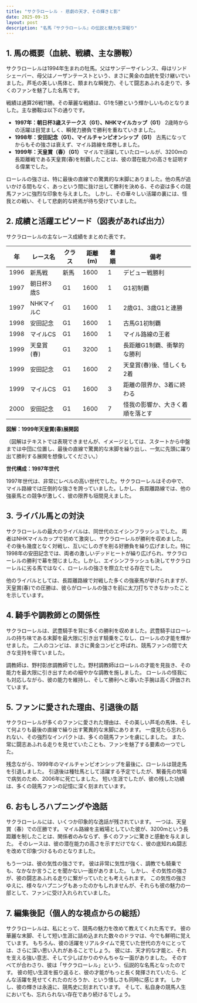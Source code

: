 ```yaml
---
title: "サクラローレル - 悲劇の天才、その輝きと影"
date: 2025-09-15
layout: post
description: "名馬『サクラローレル』の伝説と魅力を深堀り"
---
```


## 1. 馬の概要（血統、戦績、主な勝鞍）

サクラローレルは1994年生まれの牡馬。父はサンデーサイレンス、母はリンドシェーバー、母父はノーザンテーストという、まさに黄金の血統を受け継いでいました。芦毛の美しい馬体と、類まれな瞬発力、そして闘志あふれる走りで、多くのファンを魅了した名馬です。

戦績は通算26戦11勝。その華麗な戦績は、G1を5勝という輝かしいものとなりました。主な勝鞍は以下の通りです。

* **1997年：朝日杯3歳ステークス（G1）、NHKマイルカップ（G1）**  2歳時からの活躍は目覚ましく、瞬発力勝負で勝利を重ねていきました。
* **1998年：安田記念（G1）、マイルチャンピオンシップ（G1）**  古馬になってからもその強さは衰えず、マイル路線を席巻しました。
* **1999年：天皇賞（春）（G1）**  マイルで活躍していたローレルが、3200mの長距離戦である天皇賞(春)を制覇したことは、彼の潜在能力の高さを証明する偉業でした。


ローレルの強さは、特に最後の直線での驚異的な末脚にありました。他の馬が追いかける間もなく、あっという間に抜け出して勝利を決める、その姿は多くの競馬ファンに強烈な印象を与えました。  しかし、その華々しい活躍の裏には、怪我との戦い、そして悲劇的な終焉が待ち受けていました。


## 2. 成績と活躍エピソード（図表があれば出力）

サクラローレルの主なレース成績をまとめた表です。


| 年 | レース名          | クラス | 距離(m) | 着順 | 備考                               |
|---|-----------------|-------|----------|------|------------------------------------|
| 1996 | 新馬戦           | 新馬   | 1600     | 1    | デビュー戦勝利                       |
| 1997 | 朝日杯3歳S       | G1    | 1600     | 1    | G1初制覇                             |
| 1997 | NHKマイルC       | G1    | 1600     | 1    | 2歳G1、3歳G1と連勝                   |
| 1998 | 安田記念         | G1    | 1600     | 1    | 古馬G1初制覇                         |
| 1998 | マイルCS         | G1    | 1600     | 1    | マイル路線の王者                       |
| 1999 | 天皇賞(春)       | G1    | 3200     | 1    | 長距離G1制覇、衝撃的な勝利             |
| 1999 | 安田記念         | G1    | 1600     | 2    | 天皇賞(春)後、惜しくも2着             |
| 1999 | マイルCS         | G1    | 1600     | 3    | 距離の限界か、3着に終わる             |
| 2000 | 安田記念         | G1    | 1600     | 7    | 怪我の影響か、大きく着順を落とす       |


**図解：1999年天皇賞(春)展開図**

（図解はテキストでは表現できませんが、イメージとしては、スタートから中盤までは中団に位置し、最後の直線で驚異的な末脚を繰り出し、一気に先頭に躍り出て勝利する展開を想像してください。）


**世代構成：1997年世代**

1997年世代は、非常にレベルの高い世代でした。サクラローレルはその中で、マイル路線では圧倒的な強さを誇っていました。しかし、長距離路線では、他の強豪馬との競争が激しく、彼の限界も垣間見えました。


## 3. ライバル馬との対決

サクラローレルの最大のライバルは、同世代のエイシンフラッシュでした。  両者はNHKマイルカップで初めて激突し、サクラローレルが勝利を収めました。その後も幾度となく対戦し、互いにしのぎを削る好勝負を繰り広げました。特に1998年の安田記念では、両者の激しいデッドヒートが繰り広げられ、サクラローレルの勝利で幕を閉じました。しかし、エイシンフラッシュも決してサクラローレルに劣る馬ではなく、ローレルの強さを際立たせる存在でした。


他のライバルとしては、長距離路線で対戦した多くの強豪馬が挙げられますが、天皇賞(春)での圧勝は、彼らがローレルの強さを前に太刀打ちできなかったことを示しています。


## 4. 騎手や調教師との関係性

サクラローレルは、武豊騎手を背に多くの勝利を収めました。武豊騎手はローレルの持ち味である末脚を最大限に引き出す騎乗をこなし、ローレルの才能を輝かせました。  二人のコンビは、まさに黄金コンビと呼ばれ、競馬ファンの間で大きな支持を得ていました。

調教師は、野村彰彦調教師でした。野村調教師はローレルの才能を見抜き、その能力を最大限に引き出すための細やかな調教を施しました。  ローレルの怪我にも対応しながら、彼の能力を維持し、そして勝利へと導いた手腕は高く評価されています。


## 5. ファンに愛された理由、引退後の話

サクラローレルが多くのファンに愛された理由は、その美しい芦毛の馬体、そして何よりも最後の直線で繰り出す驚異的な末脚にあります。  一度見たら忘れられない、その強烈なインパクトは、多くの競馬ファンを虜にしました。  また、常に闘志あふれる走りを見せていたことも、ファンを魅了する要素の一つでした。

残念ながら、1999年のマイルチャンピオンシップを最後に、ローレルは競走馬を引退しました。  引退後は種牡馬として活躍する予定でしたが、繋養先の牧場で病気のため、2006年に死亡しました。  短い生涯でしたが、彼の残した功績は、多くの競馬ファンの記憶に深く刻まれています。


## 6. おもしろハプニングや逸話

サクラローレルには、いくつか印象的な逸話が残されています。  一つは、天皇賞（春）での圧勝です。  マイル路線を主戦場としていた彼が、3200mという長距離を制したことは、関係者のみならず、多くのファンに驚きと感動を与えました。  そのレースは、彼の潜在能力の高さを示すだけでなく、彼の底知れぬ闘志を改めて印象づけるものとなりました。


もう一つは、彼の気性の強さです。  彼は非常に気性が強く、調教でも騎乗でも、なかなか言うことを聞かない一面がありました。  しかし、その気性の強さが、彼の闘志あふれる走りに繋がっていたとも考えられます。  この気性の強さゆえに、様々なハプニングもあったのかもしれませんが、それらも彼の魅力の一部として、ファンに受け入れられていました。


## 7. 編集後記（個人的な視点からの総括）

サクラローレルは、私にとって、競馬の魅力を改めて教えてくれた馬です。  彼の華麗な末脚、そして短い生涯に詰め込まれた数々のドラマは、今でも鮮明に覚えています。  もちろん、彼の活躍をリアルタイムで見ていた世代の方々にとっては、さらに深い思い入れがあることでしょう。  彼には、天才的な才能と、それを支える強い意志、そして少しばかりのやんちゃな一面がありました。  そのすべてが合わさり、彼は「サクラローレル」という、伝説的な名馬となったのです。  彼の短い生涯を振り返ると、彼の才能がもっと長く発揮されていたら、どんな活躍を見せてくれたのだろうか、という惜しさも同時に感じます。  しかし、彼の輝きは永遠に、競馬史に刻まれています。  そして、私自身の競馬人生においても、忘れられない存在であり続けるでしょう。
